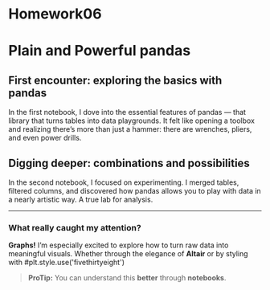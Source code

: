 # Homework06
# Plain and Powerful pandas

## First encounter: exploring the basics with pandas  
In the first notebook, I dove into the essential features of pandas — that library that turns tables into data playgrounds. It felt like opening a toolbox and realizing there’s more than just a hammer: there are wrenches, pliers, and even power drills.

## Digging deeper: combinations and possibilities  
In the second notebook, I focused on experimenting. I merged tables, filtered columns, and discovered how pandas allows you to play with data in a nearly artistic way. A true lab for analysis.

---

### What really caught my attention?  
**Graphs!** I’m especially excited to explore how to turn raw data into meaningful visuals. Whether through the elegance of **Altair** or by styling with
#plt.style.use('fivethirtyeight')
> **ProTip:** You can understand this **better** through **notebooks**.

